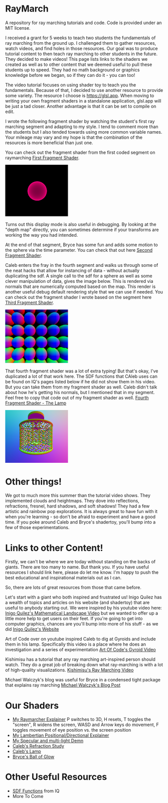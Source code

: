 # RayMarch

A repository for ray marching tutorials and code. Code is provided under an MIT license.

I received a grant for 5 weeks to teach two students the fundamentals of ray marching from the ground up. I challenged them to gather resources, watch videos, and find holes in those resources. Our goal was to produce tutorial content to then teach ray marching to other students in the future. They decided to make videos! This page lists links to the shaders we created as well as to other content that we deemed useful to pull these students up to speed. They had no math background or graphics knowledge before we began, so if they can do it - you can too!

The video tutorial focuses on using shader toy to teach you the fundamentals. Because of that, I decided to use another resource to provide some variety. The resource I choose is https://glsl.app. When moving to writing your own fragment shaders in a standalone application, glsl.app will be just a tad closer. Another advantage is that it can be set to compile on edit.

I wrote the following fragment shader by watching the student's first ray marching segment and adapting to my style. I tend to comment more than the students but I also tended towards using more common variable names. Your mileage may vary and my hope is that the combination of the resources is more beneficial than just one.

You can check out the fragment shader from the first coded segment on raymarching [First Fragment Shader](first.frag).

<img src="firstfrag.png" width="200">

Turns out this display mode is also useful in debugging. By looking at the "depth map" directly, you can sometimes determine if your transforms are working the way you had intended.

At the end of that segment, Bryce has some fun and adds some motion to the sphere via the time parameter. You can check that out here [Second Fragment Shader](second.frag).

Caleb enters the fray in the fourth segment and walks us through some of the neat hacks that allow for instancing of data - without actually duplicating the sdf. A single call to the sdf for a sphere as well as some clever manipulation of data, gives the image below. This is rendered via normals that are numerically computed based on the map. This render is another useful debug default rendering style that we can use if needed. You can check out the fragment shader I wrote based on the segment here [Third Fragment Shader](third.frag).

<img src="thirdfrag.png" width="200">

That fourth fragment shader was a lot of extra typing! But that's okay, I've duplicated a lot of that work here. The SDF functions that CAleb uses can be found on IQ's pages listed below if he did not show them in his video. But you can take them from my fragment shader as well. Caleb didn't talk about how he's getting his normals, but I mentioned that in my segment. Feel free to copy that code out of my fragment shader as well. [Fourth Fragment Shader - The Lamp](fourth.frag)

<img src="fourthfrag.png" width="200">


# Other things!
We got to much more this summer than the tutorial video shows. They implemented clouds and heightmaps. They dove into reflections, refractions, fresnel, hard shadows, and soft shadows!  They had a few artistic and rainbow pop explorations. It is always great to have fun with it when you're learning - so don't be afraid to experiment and have a good time. If you poke around Caleb and Bryce's shadertoy, you'll bump into a few of those experimentations.


# Links to other Content!

Firstly, we can't be where we are today without standing on the backs of giants. There are too many to name. But thank you. If you have useful resources I should link here, please do let me know.  I'm happy to push the best educational and inspirational materials out as I can.


So, there are lots of great resources from those that came before.

Let's start with a giant who both inspired and frustrated us! Inigo Quilez has a wealth of topics and articles on his website (and shadertoy) that are useful to anybody starting out. We were inspired by his youtube video here: [Inigo Quilez's Mathematical Landscape Video](https://www.youtube.com/watch?v=BFld4EBO2RE&t=1s) but we wanted to offer up a little more help to get users on their feet. If you're going to get into computer graphics, chances are you'll bump into more of his stuff - as we did [Inigo Quilez's Website](https://iquilezles.org/)

Art of Code over on youtube inspired Caleb to dig at Gyroids and include them in his lamp. Specifically this video is a place where he does an investigation and a series of experimentation [Art Of Code's Gyroid Video](https://www.youtube.com/watch?v=-adHIyjIYgk)

Kishimisu has a tutorial that any ray marching art-inspired person should watch. They do a great job of breaking down what ray-marching is with a lot of high-quality visualizations. [Kishimisu's Ray Marching Video](https://www.youtube.com/watch?v=khblXafu7iA)

Michael Walczyk's blog was useful for Bryce in a condensed tight package that explains ray marching [Michael Walczyk's Blog Post](https://michaelwalczyk.com/blog-ray-marching.html)

# Our Shaders

- [My Raymarcher Explainer](https://www.shadertoy.com/view/Wfc3z2) P switches to 3D, H resets, T toggles the "screen", R widens the screen, WASD and Arrow keys do movement, F toggles movement of eye position vs. the screen position
- [My Lambertian Positional/Directional Explainer](https://www.shadertoy.com/view/wft3Ws)
- [My Specular and multi-light Demn](https://www.shadertoy.com/view/tfdGDs)
- [Caleb's Refraction Study](https://www.shadertoy.com/view/wcVGR3)
- [Caleb's Lamp](https://www.shadertoy.com/view/tfcSW8)
- [Bryce's Ball of Glow](https://www.shadertoy.com/view/WctXzN) 

# Other Useful Resources

- [SDF Functions](https://iquilezles.org/articles/distfunctions/) from IQ
- More To Come
  


